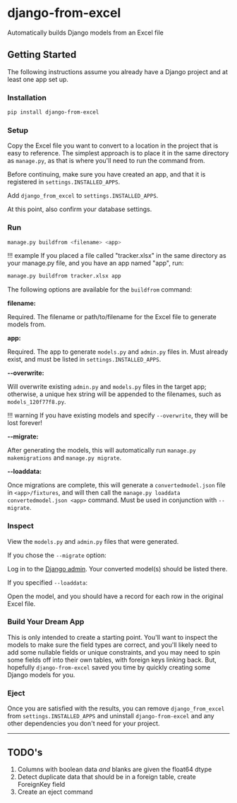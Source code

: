 # django-from-excel
Automatically builds Django models from an Excel file

## Getting Started

The following instructions assume you already have a Django project and at least one app set up.

### Installation

``` sh
pip install django-from-excel
```

### Setup

Copy the Excel file you want to convert to a location in the project that is easy to reference. The simplest approach is to place it in the same directory as `manage.py`, as that is where you'll need to run the command from.

Before continuing, make sure you have created an app, and that it is registered in `settings.INSTALLED_APPS`.

Add `django_from_excel` to `settings.INSTALLED_APPS`.

At this point, also confirm your database settings.

### Run

``` sh
manage.py buildfrom <filename> <app>
```

!!! example
  If you placed a file called "tracker.xlsx" in the same directory as your manage.py file, and you have an app named "app", run:

  ``` sh
  manage.py buildfrom tracker.xlsx app
  ```

The following options are available for the `buildfrom` command:

**filename:**

Required. The filename or path/to/filename for the Excel file to generate models from.

**app:**

Required. The app to generate `models.py` and `admin.py` files in. Must already exist, and must be listed in `settings.INSTALLED_APPS`.

**--overwrite:**

Will overwrite existing `admin.py` and `models.py` files in the target app; otherwise, a unique hex string will be appended to the filenames, such as `models_120f77f8.py`.

!!! warning
  If you have existing models and specify `--overwrite`, they will be lost forever!

**--migrate:**

After generating the models, this will automatically run `manage.py makemigrations` and `manage.py migrate`.

**--loaddata:**

Once migrations are complete, this will generate a `convertedmodel.json` file in `<app>/fixtures`, and will then call the `manage.py loaddata convertedmodel.json <app>` command.
Must be used in conjunction with `--migrate`.

### Inspect

View the `models.py` and `admin.py` files that were generated.

If you chose the `--migrate` option:

Log in to the [Django admin](http://localhost:8000/admin/). Your converted model(s) should be listed there.

If you specified `--loaddata`:

Open the model, and you should have a record for each row in the original Excel file.

### Build Your Dream App

This is only intended to create a starting point. You'll want to inspect the models to make sure the field types are correct, and you'll likely need to add some nullable fields or unique constraints, and you may need to spin some fields off into their own tables, with foreign keys linking back. But, hopefully `django-from-excel` saved you time by quickly creating some Django models for you.

### Eject

Once you are satisfied with the results, you can remove `django_from_excel` from `settings.INSTALLED_APPS` and uninstall `django-from-excel` and any other dependencies you don't need for your project.

---

## TODO's

1. Columns with boolean data *and* blanks are given the float64 dtype
2. Detect duplicate data that should be in a foreign table, create ForeignKey field
3. Create an eject command





